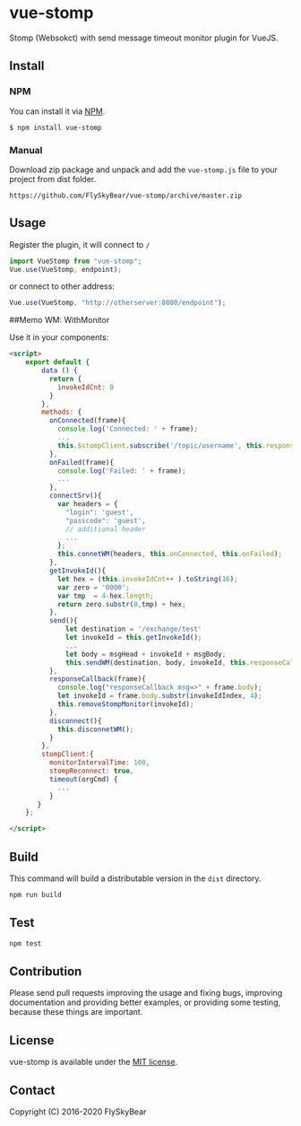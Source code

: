 # vue-stomp

Stomp (Websokct) with send message timeout monitor plugin for VueJS.


## Install
### NPM
You can install it via [NPM](http://npmjs.org/).
```
$ npm install vue-stomp
```
### Manual
Download zip package and unpack and add the `vue-stomp.js` file to your project from dist folder.
```
https://github.com/FlySkyBear/vue-stomp/archive/master.zip
```

## Usage
Register the plugin, it will connect to `/`
```js
import VueStomp from "vue-stomp";
Vue.use(VueStomp, endpoint);
```
or connect to other address:
```js
Vue.use(VueStomp, "http://otherserver:8080/endpoint");
```

##Memo
WM: WithMonitor

Use it in your components:
```html
<script>
    export default {
        data () {
          return {
            invokeIdCnt: 0
          }
        },
        methods: {
          onConnected(frame){
            console.log('Connected: ' + frame);
            ...
            this.$stompClient.subscribe('/topic/username', this.responseCallback, this.onFailed);
          },
          onFailed(frame){
            console.log('Failed: ' + frame);
            ...
          },         
          connectSrv(){
            var headers = {
              "login": 'guest',
              "passcode": 'guest',
              // additional header
              ...
            };
            this.connetWM(headers, this.onConnected, this.onFailed);    
          },
          getInvokeId(){
            let hex = (this.invokeIdCnt++ ).toString(16);
            var zero = '0000';
            var tmp  = 4-hex.length;
            return zero.substr(0,tmp) + hex;
          },
          send(){
              let destination = '/exchange/test'
              let invokeId = this.getInvokeId();
              ...
              let body = msgHead + invokeId + msgBody;
              this.sendWM(destination, body, invokeId, this.responseCallback, 3000);
          },
          responseCallback(frame){
            console.log("responseCallback msg=>" + frame.body);
            let invokeId = frame.body.substr(invokeIdIndex, 4);
            this.removeStompMonitor(invokeId);
          },
          disconnect(){
            this.disconnetWM();
          }
        },
        stompClient:{
          monitorIntervalTime: 100,
          stompReconnect: true,
          timeout(orgCmd) {              
            ...
          }
       }
    };

</script>
```

## Build
This command will build a distributable version in the `dist` directory.
```bash
npm run build
```

## Test
```bash
npm test
```

## Contribution
Please send pull requests improving the usage and fixing bugs, improving documentation and providing better examples, or providing some testing, because these things are important.

## License
vue-stomp is available under the [MIT license](https://tldrlegal.com/license/mit-license).

## Contact

Copyright (C) 2016-2020 FlySkyBear

